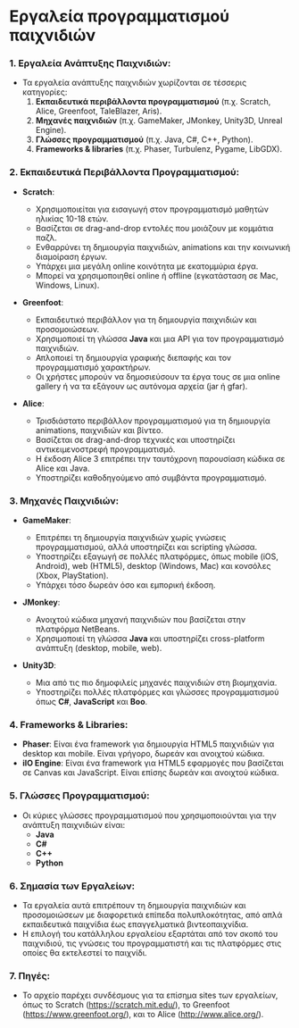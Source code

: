 # Εργαλεία προγραμματισμού παιχνιδιών

### 1. **Εργαλεία Ανάπτυξης Παιχνιδιών:**
   - Τα εργαλεία ανάπτυξης παιχνιδιών χωρίζονται σε τέσσερις κατηγορίες:
     1. **Εκπαιδευτικά περιβάλλοντα προγραμματισμού** (π.χ. Scratch, Alice, Greenfoot, TaleBlazer, Aris).
     2. **Μηχανές παιχνιδιών** (π.χ. GameMaker, JMonkey, Unity3D, Unreal Engine).
     3. **Γλώσσες προγραμματισμού** (π.χ. Java, C#, C++, Python).
     4. **Frameworks & libraries** (π.χ. Phaser, Turbulenz, Pygame, LibGDX).

### 2. **Εκπαιδευτικά Περιβάλλοντα Προγραμματισμού:**
   - **Scratch**:
     - Χρησιμοποιείται για εισαγωγή στον προγραμματισμό μαθητών ηλικίας 10-18 ετών.
     - Βασίζεται σε drag-and-drop εντολές που μοιάζουν με κομμάτια παζλ.
     - Ενθαρρύνει τη δημιουργία παιχνιδιών, animations και την κοινωνική διαμοίραση έργων.
     - Υπάρχει μια μεγάλη online κοινότητα με εκατομμύρια έργα.
     - Μπορεί να χρησιμοποιηθεί online ή offline (εγκατάσταση σε Mac, Windows, Linux).

   - **Greenfoot**:
     - Εκπαιδευτικό περιβάλλον για τη δημιουργία παιχνιδιών και προσομοιώσεων.
     - Χρησιμοποιεί τη γλώσσα **Java** και μια API για τον προγραμματισμό παιχνιδιών.
     - Απλοποιεί τη δημιουργία γραφικής διεπαφής και τον προγραμματισμό χαρακτήρων.
     - Οι χρήστες μπορούν να δημοσιεύσουν τα έργα τους σε μια online gallery ή να τα εξάγουν ως αυτόνομα αρχεία (jar ή gfar).

   - **Alice**:
     - Τρισδιάστατο περιβάλλον προγραμματισμού για τη δημιουργία animations, παιχνιδιών και βίντεο.
     - Βασίζεται σε drag-and-drop τεχνικές και υποστηρίζει αντικειμενοστρεφή προγραμματισμό.
     - Η έκδοση Alice 3 επιτρέπει την ταυτόχρονη παρουσίαση κώδικα σε Alice και Java.
     - Υποστηρίζει καθοδηγούμενο από συμβάντα προγραμματισμό.

### 3. **Μηχανές Παιχνιδιών:**
   - **GameMaker**:
     - Επιτρέπει τη δημιουργία παιχνιδιών χωρίς γνώσεις προγραμματισμού, αλλά υποστηρίζει και scripting γλώσσα.
     - Υποστηρίζει εξαγωγή σε πολλές πλατφόρμες, όπως mobile (iOS, Android), web (HTML5), desktop (Windows, Mac) και κονσόλες (Xbox, PlayStation).
     - Υπάρχει τόσο δωρεάν όσο και εμπορική έκδοση.

   - **JMonkey**:
     - Ανοιχτού κώδικα μηχανή παιχνιδιών που βασίζεται στην πλατφόρμα NetBeans.
     - Χρησιμοποιεί τη γλώσσα **Java** και υποστηρίζει cross-platform ανάπτυξη (desktop, mobile, web).

   - **Unity3D**:
     - Μια από τις πιο δημοφιλείς μηχανές παιχνιδιών στη βιομηχανία.
     - Υποστηρίζει πολλές πλατφόρμες και γλώσσες προγραμματισμού όπως **C#**, **JavaScript** και **Boo**.

### 4. **Frameworks & Libraries:**
   - **Phaser**: Είναι ένα framework για δημιουργία HTML5 παιχνιδιών για desktop και mobile. Είναι γρήγορο, δωρεάν και ανοιχτού κώδικα.
   - **iIO Engine**: Είναι ένα framework για HTML5 εφαρμογές που βασίζεται σε Canvas και JavaScript. Είναι επίσης δωρεάν και ανοιχτού κώδικα.

### 5. **Γλώσσες Προγραμματισμού:**
   - Οι κύριες γλώσσες προγραμματισμού που χρησιμοποιούνται για την ανάπτυξη παιχνιδιών είναι:
     - **Java**
     - **C#**
     - **C++**
     - **Python**

### 6. **Σημασία των Εργαλείων:**
   - Τα εργαλεία αυτά επιτρέπουν τη δημιουργία παιχνιδιών και προσομοιώσεων με διαφορετικά επίπεδα πολυπλοκότητας, από απλά εκπαιδευτικά παιχνίδια έως επαγγελματικά βιντεοπαιχνίδια.
   - Η επιλογή του κατάλληλου εργαλείου εξαρτάται από τον σκοπό του παιχνιδιού, τις γνώσεις του προγραμματιστή και τις πλατφόρμες στις οποίες θα εκτελεστεί το παιχνίδι.

### 7. **Πηγές:**
   - Το αρχείο παρέχει συνδέσμους για τα επίσημα sites των εργαλείων, όπως το Scratch (https://scratch.mit.edu/), το Greenfoot (https://www.greenfoot.org/), και το Alice (http://www.alice.org/).
